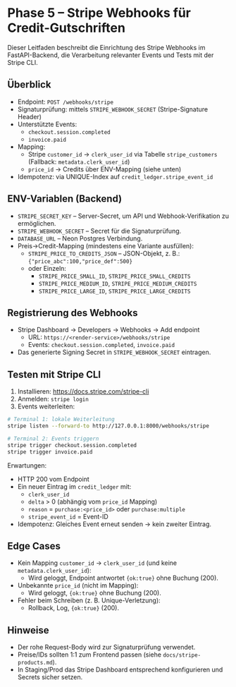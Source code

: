 # Phase 5 – Stripe Webhooks für Credit-Gutschriften

Dieser Leitfaden beschreibt die Einrichtung des Stripe Webhooks im FastAPI-Backend, die Verarbeitung relevanter Events und Tests mit der Stripe CLI.

## Überblick

- Endpoint: `POST /webhooks/stripe`
- Signaturprüfung: mittels `STRIPE_WEBHOOK_SECRET` (Stripe-Signature Header)
- Unterstützte Events:
  - `checkout.session.completed`
  - `invoice.paid`
- Mapping:
  - Stripe `customer_id` → `clerk_user_id` via Tabelle `stripe_customers` (Fallback: `metadata.clerk_user_id`)
  - `price_id` → Credits über ENV-Mapping (siehe unten)
- Idempotenz: via UNIQUE-Index auf `credit_ledger.stripe_event_id`

## ENV-Variablen (Backend)

- `STRIPE_SECRET_KEY` – Server-Secret, um API und Webhook-Verifikation zu ermöglichen.
- `STRIPE_WEBHOOK_SECRET` – Secret für die Signaturprüfung.
- `DATABASE_URL` – Neon Postgres Verbindung.
- Preis→Credit-Mapping (mindestens eine Variante ausfüllen):
  - `STRIPE_PRICE_TO_CREDITS_JSON` – JSON-Objekt, z. B.: `{"price_abc":100,"price_def":500}`
  - oder Einzeln:
    - `STRIPE_PRICE_SMALL_ID`, `STRIPE_PRICE_SMALL_CREDITS`
    - `STRIPE_PRICE_MEDIUM_ID`, `STRIPE_PRICE_MEDIUM_CREDITS`
    - `STRIPE_PRICE_LARGE_ID`, `STRIPE_PRICE_LARGE_CREDITS`

## Registrierung des Webhooks

- Stripe Dashboard → Developers → Webhooks → Add endpoint
  - URL: `https://<render-service>/webhooks/stripe`
  - Events: `checkout.session.completed`, `invoice.paid`
- Das generierte Signing Secret in `STRIPE_WEBHOOK_SECRET` eintragen.

## Testen mit Stripe CLI

1) Installieren: https://docs.stripe.com/stripe-cli
2) Anmelden: `stripe login`
3) Events weiterleiten:

```bash
# Terminal 1: lokale Weiterleitung
stripe listen --forward-to http://127.0.0.1:8000/webhooks/stripe

# Terminal 2: Events triggern
stripe trigger checkout.session.completed
stripe trigger invoice.paid
```

Erwartungen:
- HTTP 200 vom Endpoint
- Ein neuer Eintrag im `credit_ledger` mit:
  - `clerk_user_id`
  - `delta` > 0 (abhängig vom `price_id` Mapping)
  - `reason` = `purchase:<price_id>` oder `purchase:multiple`
  - `stripe_event_id` = Event-ID
- Idempotenz: Gleiches Event erneut senden → kein zweiter Eintrag.

## Edge Cases

- Kein Mapping `customer_id` → `clerk_user_id` (und keine `metadata.clerk_user_id`):
  - Wird geloggt, Endpoint antwortet `{ok:true}` ohne Buchung (200).
- Unbekannte `price_id` (nicht im Mapping):
  - Wird geloggt, `{ok:true}` ohne Buchung (200).
- Fehler beim Schreiben (z. B. Unique-Verletzung):
  - Rollback, Log, `{ok:true}` (200).

## Hinweise

- Der rohe Request-Body wird zur Signaturprüfung verwendet.
- Preise/IDs sollten 1:1 zum Frontend passen (siehe `docs/stripe-products.md`).
- In Staging/Prod das Stripe Dashboard entsprechend konfigurieren und Secrets sicher setzen.
